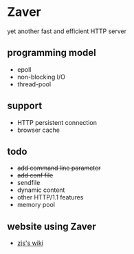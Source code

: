 Zaver
=====

yet another fast and efficient HTTP server

## programming model

* epoll
* non-blocking I/O
* thread-pool

## support

* HTTP persistent connection
* browser cache

## todo

* ~~add command line parameter~~
* ~~add conf file~~
* sendfile
* dynamic content
* other HTTP/1.1 features
* memory pool

## website using Zaver

* <a href="http://wiki.lifeofzjs.com" target="_blank">zjs's wiki</a>
